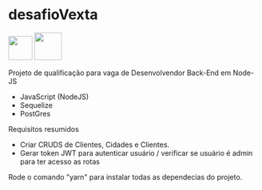# desafioVexta
<img src="https://img.icons8.com/color/452/nodejs.png" width="48">
<img src="https://cdn.iconscout.com/icon/free/png-256/sequelize-3-1175091.png" width="55">


Projeto de qualificação para vaga de Desenvolvendor Back-End em Node-JS

  * JavaScript (NodeJS)
  * Sequelize
  * PostGres
  
Requisitos resumidos

  * Criar CRUDS de Clientes, Cidades e Clientes.
  * Gerar token JWT para autenticar usuário / verificar se usuário é admin
  para ter acesso as rotas
  
Rode o comando "yarn" para instalar todas as dependecias do projeto.
